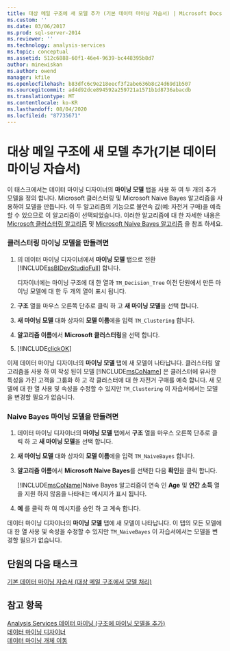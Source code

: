 ```yaml
---
title: 대상 메일 구조에 새 모델 추가 (기본 데이터 마이닝 자습서) | Microsoft Docs
ms.custom: ''
ms.date: 03/06/2017
ms.prod: sql-server-2014
ms.reviewer: ''
ms.technology: analysis-services
ms.topic: conceptual
ms.assetid: 512c6888-60f1-46e4-9639-bc448395b8d7
author: minewiskan
ms.author: owend
manager: kfile
ms.openlocfilehash: b83dfc6c9e218eecf3f2abe636b8c24d69d1b507
ms.sourcegitcommit: ad4d92dce894592a259721a1571b1d8736abacdb
ms.translationtype: MT
ms.contentlocale: ko-KR
ms.lasthandoff: 08/04/2020
ms.locfileid: "87735671"
---
```

# <a name="adding-new-models-to-the-targeted-mailing-structure-basic-data-mining-tutorial"></a>대상 메일 구조에 새 모델 추가(기본 데이터 마이닝 자습서)
  이 태스크에서는 데이터 마이닝 디자이너의 **마이닝 모델** 탭을 사용 하 여 두 개의 추가 모델을 정의 합니다. Microsoft 클러스터링 및 Microsoft Naive Bayes 알고리즘을 사용하여 모델을 만듭니다. 이 두 알고리즘의 기능으로 불연속 값(예: 자전거 구매)을 예측할 수 있으므로 이 알고리즘이 선택되었습니다. 이러한 알고리즘에 대 한 자세한 내용은 [Microsoft 클러스터링 알고리즘](../../2014/analysis-services/data-mining/microsoft-clustering-algorithm.md) 및 [Microsoft Naive Bayes 알고리즘](../../2014/analysis-services/data-mining/microsoft-naive-bayes-algorithm.md) 을 참조 하세요.  
  
### <a name="to-create-a-clustering-mining-model"></a>클러스터링 마이닝 모델을 만들려면  
  
1.  의 데이터 마이닝 디자이너에서 **마이닝 모델** 탭으로 전환 [!INCLUDE[ssBIDevStudioFull](../includes/ssbidevstudiofull-md.md)] 합니다.  
  
     디자이너에는 마이닝 구조에 대 한 열과 `TM_Decision_Tree` 이전 단원에서 만든 마이닝 모델에 대 한 두 개의 열이 표시 됩니다.  
  
2.  **구조** 열을 마우스 오른쪽 단추로 클릭 하 고 **새 마이닝 모델**을 선택 합니다.  
  
3.  **새 마이닝 모델** 대화 상자의 **모델 이름**에을 입력 `TM_Clustering` 합니다.  
  
4.  **알고리즘 이름**에서 **Microsoft 클러스터링**을 선택 합니다.  
  
5.  [!INCLUDE[clickOK](../includes/clickok-md.md)]  
  
 이제 데이터 마이닝 디자이너의 **마이닝 모델** 탭에 새 모델이 나타납니다. 클러스터링 알고리즘을 사용 하 여 작성 된이 모델 [!INCLUDE[msCoName](../includes/msconame-md.md)] 은 클러스터에 유사한 특성을 가진 고객을 그룹화 하 고 각 클러스터에 대 한 자전거 구매를 예측 합니다. 새 모델에 대 한 열 사용 및 속성을 수정할 수 있지만 `TM_Clustering` 이 자습서에서는 모델을 변경할 필요가 없습니다.  
  
### <a name="to-create-a-naive-bayes-mining-model"></a>Naive Bayes 마이닝 모델을 만들려면  
  
1.  데이터 마이닝 디자이너의 **마이닝 모델** 탭에서 **구조** 열을 마우스 오른쪽 단추로 클릭 하 고 **새 마이닝 모델**을 선택 합니다.  
  
2.  **새 마이닝 모델** 대화 상자의 **모델 이름**에을 입력 `TM_NaiveBayes` 합니다.  
  
3.  **알고리즘 이름**에서 **Microsoft Naive Bayes**를 선택한 다음 **확인**을 클릭 합니다.  
  
     [!INCLUDE[msCoName](../includes/msconame-md.md)]Naive Bayes 알고리즘이 연속 인 **Age** 및 **연간 소득** 열을 지원 하지 않음을 나타내는 메시지가 표시 됩니다.  
  
4.  **예** 를 클릭 하 여 메시지를 승인 하 고 계속 합니다.  
  
 데이터 마이닝 디자이너의 **마이닝 모델** 탭에 새 모델이 나타납니다. 이 탭의 모든 모델에 대 한 열 사용 및 속성을 수정할 수 있지만 `TM_NaiveBayes` 이 자습서에서는 모델을 변경할 필요가 없습니다.  
  
## <a name="next-task-in-lesson"></a>단원의 다음 태스크  
 [기본 데이터 마이닝 자습서 &#40;대상 메일 구조에서 모델 처리&#41;](../../2014/tutorials/processing-models-in-the-targeted-mailing-structure-basic-data-mining-tutorial.md)  
  
## <a name="see-also"></a>참고 항목  
 [Analysis Services 데이터 마이닝 &#40;구조에 마이닝 모델을 추가&#41;](../../2014/analysis-services/data-mining/add-mining-models-to-a-structure-analysis-services-data-mining.md)   
 [데이터 마이닝 디자이너](../../2014/analysis-services/data-mining/data-mining-designer.md)   
 [데이터 마이닝 개체 이동](../../2014/analysis-services/data-mining/moving-data-mining-objects.md)  
  
  
